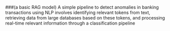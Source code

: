 ###(a basic RAG model)
A simple pipeline to detect anomalies in banking transactions using NLP involves identifying relevant tokens from text, retrieving data from large databases based on these tokens, and processing real-time relevant information through a classification pipeline 
